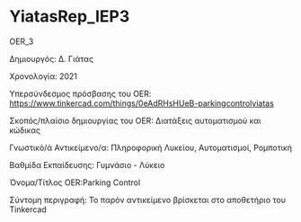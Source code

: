 # YiatasRep_IEP3
OER_3

Δημιουργός: Δ. Γιάτας

Χρονολογία: 2021

Υπερσύνδεσμος πρόσβασης του OER: https://www.tinkercad.com/things/0eAdRHsHUeB-parkingcontrolyiatas

Σκοπός/πλαίσιο δημιουργίας του OER: Διατάξεις αυτοματισμού και κώδικας 

Γνωστικό/ά Αντικείμενο/α: Πληροφορική Λυκείου, Αυτοματισμοί, Ρομποτική

Βαθμίδα Εκπαίδευσης: Γυμνάσιο - Λύκειο

Όνομα/Τίτλος OER:Parking Control

Σύντομη περιγραφή: Το παρόν αντικείμενο βρίσκεται στο αποθετήριο του Tinkercad
